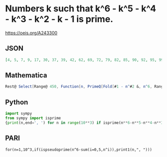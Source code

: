# Numbers k such that k^6 \- k^5 \- k^4 \- k^3 \- k^2 \- k \- 1 is prime\.
https://oeis.org/A243300
## JSON
```JSON
[4, 5, 7, 9, 17, 30, 37, 39, 42, 62, 69, 72, 79, 82, 85, 90, 92, 95, 99, 104, 110, 157, 170, 175, 177, 182, 187, 194, 195, 215, 217, 220, 234, 239, 240, 242, 255, 262, 269, 272, 277, 319, 334, 339, 342, 344, 359, 365, 369, 370, 374, 377, 387, 392, 400, 417, 419, 449]
```
## Mathematica
```Mathematica
Rest@ Select[Range@ 450, Function[n, PrimeQ[Fold[#1 - n^#2 &, n^6, Range@ 5] - 1]]] (* _Michael De Vlieger_, Apr 03 2017 *)
```
## Python
```Python
import sympy
from sympy import isprime
{print(n,end=', ') for n in range(10**3) if isprime(n**6-n**5-n**4-n**3-n**2-n-1)}
```
## PARI
```PARI
for(n=1,10^3,if(ispseudoprime(n^6-sum(i=0,5,n^i)),print1(n,", ")))
```
